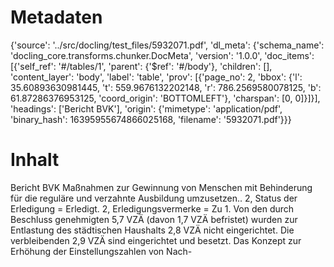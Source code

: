 # Metadaten
{'source': '../src/docling/test_files/5932071.pdf', 'dl_meta': {'schema_name': 'docling_core.transforms.chunker.DocMeta', 'version': '1.0.0', 'doc_items': [{'self_ref': '#/tables/1', 'parent': {'$ref': '#/body'}, 'children': [], 'content_layer': 'body', 'label': 'table', 'prov': [{'page_no': 2, 'bbox': {'l': 35.60893630981445, 't': 559.9676132202148, 'r': 786.2569580078125, 'b': 61.87286376953125, 'coord_origin': 'BOTTOMLEFT'}, 'charspan': [0, 0]}]}], 'headings': ['Bericht BVK'], 'origin': {'mimetype': 'application/pdf', 'binary_hash': 16395955674866025168, 'filename': '5932071.pdf'}}}

# Inhalt
Bericht BVK
Maßnahmen zur Gewinnung von Menschen mit Behinderung für die reguläre und verzahnte Ausbildung umzusetzen.. 2, Status der Erledigung = Erledigt. 2, Erledigungsvermerke = Zu 1. Von den durch Beschluss genehmigten 5,7 VZÄ (davon 1,7 VZÄ befristet) wurden zur Entlastung des städtischen Haushalts 2,8 VZÄ nicht eingerichtet. Die verbleibenden 2,9 VZÄ sind eingerichtet und besetzt. Das Konzept zur Erhöhung der Einstellungszahlen von Nach-